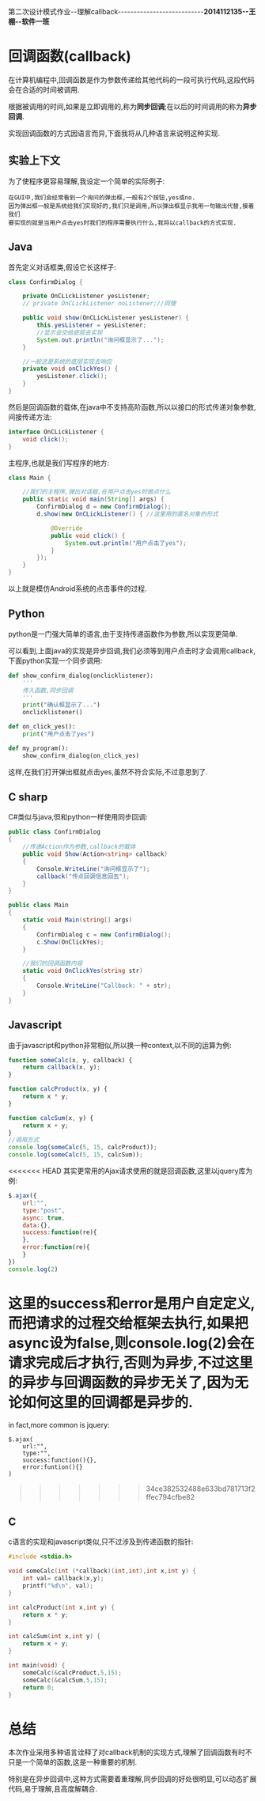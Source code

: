 第二次设计模式作业--理解callback---------------------------**2014112135--王棚--软件一班**  

# 回调函数(callback)
在计算机编程中,回调函数是作为参数传递给其他代码的一段可执行代码,这段代码会在合适的时间被调用.

根据被调用的时间,如果是立即调用的,称为**同步回调**;在以后的时间调用的称为**异步回调**.

实现回调函数的方式因语言而异,下面我将从几种语言来说明这种实现.

## 实验上下文
为了使程序更容易理解,我设定一个简单的实际例子:
```
在GUI中,我们会经常看到一个询问的弹出框,一般有2个按钮,yes或no.
因为弹出框一般是系统给我们实现好的,我们只是调用,所以弹出框显示我用一句输出代替,接着我们
要实现的就是当用户点击yes时我们的程序需要执行什么,我将以callback的方式实现.
``` 
## Java
首先定义对话框类,假设它长这样子:
```java
class ConfirmDialog {

    private OnCLickListener yesListener;
    // private OnCLickListener noListener;//同理

    public void show(OnCLickListener yesListener) {
        this.yesListener = yesListener;
        //显示会交给底层去实现
        System.out.println("询问框显示了...");
    }

    //一般这是系统的底层实现去响应
    private void onClickYes() {
        yesListener.click();
    }
}
```
然后是回调函数的载体,在java中不支持高阶函数,所以以接口的形式传递对象参数,间接传递方法:
```java
interface OnCLickListener {
    void click();
}
```
主程序,也就是我们写程序的地方:
```java
class Main {

    //我们的主程序,弹出对话框,在用户点击yes时做点什么
    public static void main(String[] args) {
        ConfirmDialog d = new ConfirmDialog();
        d.show(new OnCLickListener() { //这里用的匿名对象的形式

            @Override
            public void click() {
                System.out.println("用户点击了yes");
            }
        });
    }
}
```
以上就是模仿Android系统的点击事件的过程.
## Python
python是一门强大简单的语言,由于支持传递函数作为参数,所以实现更简单.

可以看到,上面java的实现是异步回调,我们必须等到用户点击时才会调用callback,下面python实现一个同步调用:
```python
def show_confirm_dialog(onclicklistener):
    '''
    传入函数,同步回调
    '''
    print("确认框显示了...")
    onclicklistener()

def on_click_yes():
    print("用户点击了yes")

def my_program():
    show_confirm_dialog(on_click_yes)
```
这样,在我们打开弹出框就点击yes,虽然不符合实际,不过意思到了.
## C sharp
C#类似与java,但和python一样使用同步回调:
```csharp
public class ConfirmDialog
{
    //传递Action作为参数,callback的载体
    public void Show(Action<string> callback)
    {
        Console.WriteLine("询问框显示了");
        callback("传点回调信息回去");
    }
}

public class Main 
{
    static void Main(string[] args)
    {
        ConfirmDialog c = new ConfirmDialog();
        c.Show(OnClickYes);
    }

    //我们的回调函数内容
    static void OnClickYes(string str)
    {
        Console.WriteLine("Callback: " + str);
    }
}
```
## Javascript
由于javascript和python非常相似,所以换一种context,以不同的运算为例:
```javascript
function someCalc(x, y, callback) {
    return callback(x, y);
}

function calcProduct(x, y) {
    return x * y;
}

function calcSum(x, y) {
    return x + y;
}
//调用方式
console.log(someCalc(5, 15, calcProduct));
console.log(someCalc(5, 15, calcSum));
```
<<<<<<< HEAD
其实更常用的Ajax请求使用的就是回调函数,这里以jquery库为例:
```javascript
$.ajax({
    url:"",
    type:"post",
    async: true,
    data:{},
    success:function(re){
    },
    error:function(re){
    }
})
console.log(2)
```
这里的success和error是用户自定定义,而把请求的过程交给框架去执行,如果把async设为false,则console.log(2)会在请求完成后才执行,否则为异步,不过这里的异步与回调函数的异步无关了,因为无论如何这里的回调都是异步的.
=======
in fact,more common is jquery:
```
$.ajax(
    url:"",
    type:"",
    success:function(){},
    error:funtion(){}
)
```
>>>>>>> 34ce382532488e633bd781713f2ffec794cfbe82
## C
c语言的实现和javascript类似,只不过涉及到传递函数的指针:
```c
#include <stdio.h>

void someCalc(int (*callback)(int,int),int x,int y) {
    int val= callback(x,y);
    printf("%d\n", val);
}

int calcProduct(int x,int y) {
    return x * y;
}

int calcSum(int x,int y) {
    return x + y;
}

int main(void) {
    someCalc(&calcProduct,5,15);
    someCalc(&calcSum,5,15);
    return 0;
}
```
# 总结
本次作业采用多种语言诠释了对callback机制的实现方式,理解了回调函数有时不只是一个简单的函数,这是一种重要的机制.

特别是在异步回调中,这种方式需要着重理解,同步回调的好处很明显,可以动态扩展代码,易于理解,且高度解耦合.
